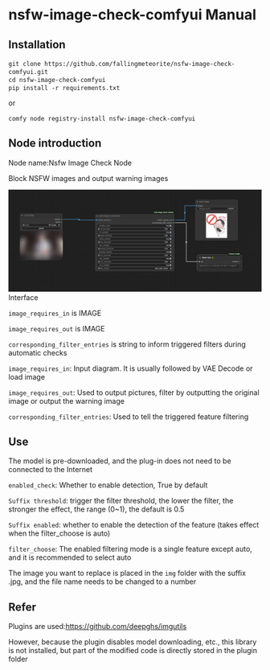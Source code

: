 # nsfw-image-check-comfyui Manual

## Installation

```
git clone https://github.com/fallingmeteorite/nsfw-image-check-comfyui.git
cd nsfw-image-check-comfyui
pip install -r requirements.txt

```

or

```
comfy node registry-install nsfw-image-check-comfyui
```

## Node introduction

Node name:Nsfw Image Check Node

Block NSFW images and output warning images

![img.png](img.png)
Interface

`image_requires_in` is IMAGE

`image_requires_out` is IMAGE

`corresponding_filter_entries` is string to inform triggered filters during automatic checks

`image_requires_in`: Input diagram. It is usually followed by VAE Decode or load image

`image_requires_out`: Used to output pictures, filter by outputting the original image or output the warning image

`corresponding_filter_entries`: Used to tell the triggered feature filtering

## Use

The model is pre-downloaded, and the plug-in does not need to be connected to the Internet

`enabled_check`: Whether to enable detection, True by default

`Suffix threshold`: trigger the filter threshold, the lower the filter, the stronger the effect, the range (0~1), the
default is 0.5

`Suffix enabled`: whether to enable the detection of the feature (takes effect when the filter_choose is auto)

`filter_choose`: The enabled filtering mode is a single feature except auto, and it is recommended to select auto

The image you want to replace is placed in the `img` folder with the suffix .jpg, and the file name needs to be changed
to a number

## Refer

Plugins are used:https://github.com/deepghs/imgutils

However, because the plugin disables model downloading, etc., this library is not installed, but part of the modified
code is directly stored in the plugin folder



